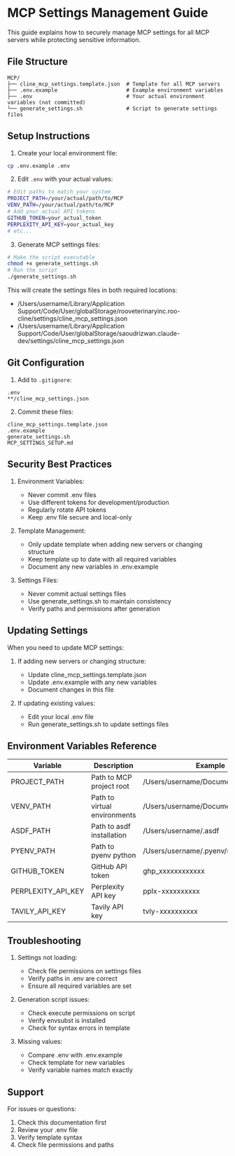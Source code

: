 # MCP Settings Management Guide

This guide explains how to securely manage MCP settings for all MCP servers while protecting sensitive information.

## File Structure

```
MCP/
├── cline_mcp_settings.template.json  # Template for all MCP servers
├── .env.example                      # Example environment variables
├── .env                              # Your actual environment variables (not committed)
└── generate_settings.sh              # Script to generate settings files
```

## Setup Instructions

1. Create your local environment file:
```bash
cp .env.example .env
```

2. Edit `.env` with your actual values:
```bash
# Edit paths to match your system
PROJECT_PATH=/your/actual/path/to/MCP
VENV_PATH=/your/actual/path/to/MCP
# Add your actual API tokens
GITHUB_TOKEN=your_actual_token
PERPLEXITY_API_KEY=your_actual_key
# etc...
```

3. Generate MCP settings files:
```bash
# Make the script executable
chmod +x generate_settings.sh
# Run the script
./generate_settings.sh
```

This will create the settings files in both required locations:
- /Users/username/Library/Application Support/Code/User/globalStorage/rooveterinaryinc.roo-cline/settings/cline_mcp_settings.json
- /Users/username/Library/Application Support/Code/User/globalStorage/saoudrizwan.claude-dev/settings/cline_mcp_settings.json

## Git Configuration

1. Add to `.gitignore`:
```
.env
**/cline_mcp_settings.json
```

2. Commit these files:
```
cline_mcp_settings.template.json
.env.example
generate_settings.sh
MCP_SETTINGS_SETUP.md
```

## Security Best Practices

1. Environment Variables:
   - Never commit .env files
   - Use different tokens for development/production
   - Regularly rotate API tokens
   - Keep .env file secure and local-only

2. Template Management:
   - Only update template when adding new servers or changing structure
   - Keep template up to date with all required variables
   - Document any new variables in .env.example

3. Settings Files:
   - Never commit actual settings files
   - Use generate_settings.sh to maintain consistency
   - Verify paths and permissions after generation

## Updating Settings

When you need to update MCP settings:

1. If adding new servers or changing structure:
   - Update cline_mcp_settings.template.json
   - Update .env.example with any new variables
   - Document changes in this file

2. If updating existing values:
   - Edit your local .env file
   - Run generate_settings.sh to update settings files

## Environment Variables Reference

| Variable | Description | Example |
|----------|-------------|---------|
| PROJECT_PATH | Path to MCP project root | /Users/username/Documents/Cline/MCP |
| VENV_PATH | Path to virtual environments | /Users/username/Documents/Cline/MCP |
| ASDF_PATH | Path to asdf installation | /Users/username/.asdf |
| PYENV_PATH | Path to pyenv python | /Users/username/.pyenv/shims |
| GITHUB_TOKEN | GitHub API token | ghp_xxxxxxxxxxxx |
| PERPLEXITY_API_KEY | Perplexity API key | pplx-xxxxxxxxxx |
| TAVILY_API_KEY | Tavily API key | tvly-xxxxxxxxxx |

## Troubleshooting

1. Settings not loading:
   - Check file permissions on settings files
   - Verify paths in .env are correct
   - Ensure all required variables are set

2. Generation script issues:
   - Check execute permissions on script
   - Verify envsubst is installed
   - Check for syntax errors in template

3. Missing values:
   - Compare .env with .env.example
   - Check template for new variables
   - Verify variable names match exactly

## Support

For issues or questions:
1. Check this documentation first
2. Review your .env file
3. Verify template syntax
4. Check file permissions and paths